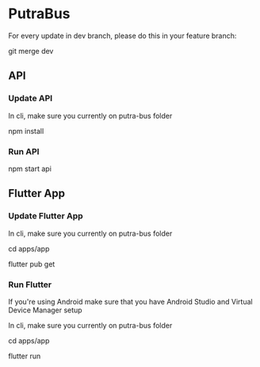 # PutraBus

For every update in dev branch, please do this in your feature branch:

git merge dev


## API

### Update API
In cli, make sure you currently on putra-bus folder

npm install

### Run API
npm start api

## Flutter App

### Update Flutter App
In cli, make sure you currently on putra-bus folder

cd apps/app 

flutter pub get

### Run Flutter
If you're using Android make sure that you have Android Studio and Virtual Device Manager setup

In cli, make sure you currently on putra-bus folder

cd apps/app

flutter run